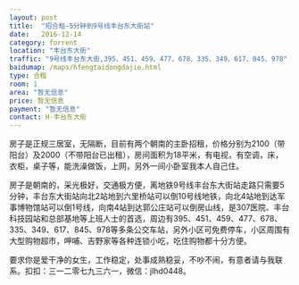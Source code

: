 ```yaml
---
layout: post
title:  "招合租—5分钟到9号线丰台东大街站"
date:   2016-12-14
category: forrent
location: "丰台东大街"
traffic: "9号线丰台东大街,395、451、459、477、678、335、349、617、845、978"
baidumap: /maps/hfengtaidongdajie.html
type: 合租
room: 1
area: "暂无信息"
price: 暂无信息
payment: "暂无信息"
contact: H-丰台东大街
---
```



房子是正规三居室，无隔断，目前有两个朝南的主卧招租，价格分别为2100（带阳台）及2000（不带阳台已出租），房间面积为18平米，有电视，有空调，床，衣柜，桌子等，能洗澡做饭，上网，另外一间小卧室我本人自己住。
<br>

房子是朝南的，采光极好，交通极方便，离地铁9号线丰台东大街站走路只需要5分钟，丰台东大街站向北2站地到六里桥站可以倒10号线地铁，向北4站地到达军事博物馆站可以倒1号线，向南4站到达郭公庄站可以倒房山线，是307医院、丰台科技园站和总部基地等上班人士的首选，周边有395、451、459、477、678、335、349、617、845、978等多条公交车站，另外小区可免费停车，小区周围有大型购物超市，呷哺、吉野家等各种连锁小吃，吃住购物都十分方便。
<br>

要求你是爱干净的女生，工作稳定，处事成熟稳妥，不吵不闹，有意者请与我联系。扣扣：三一二零七九三六一，微信：jlhd0448。
